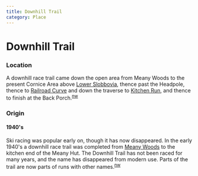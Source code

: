 ```yaml
---
title: Downhill Trail
category: Place
---
```

# Downhill Trail
### Location

A downhill race trail came down the open area from Meany Woods to the present Cornice Area above [Lower Slobbovia](/Run/Lower-Slobbovia), thence past the Headpole, thence to [Railroad Curve](/Area/Railroad-Curve) and down the traverse to [Kitchen Run](/Run/Kitchen-Run), and thence to finish at the Back Porch.<sup>[nw][]</sup>

### Origin

#### 1940's

Ski racing was popular early on, though it has now disappeared. In the early 1940's a downhill race trail was completed from [Meany Woods](Meany-Woods) to the kitchen end of the Meany Hut. The Downhill Trail has not been raced for many years, and the name has disappeared from modern use. Parts of the trail are now parts of runs with other names.<sup>[nw][]</sup>


[nw]: Names-Walt "Meany Names by Walter Little, 1984"
